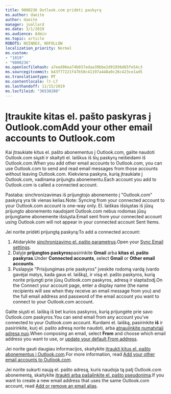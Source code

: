 ```yaml
---
title: 9000236 Outlook.com pridėti paskyrą
ms.author: daeite
author: daeite
manager: joallard
ms.date: 3/1/2019
ms.audience: Admin
ms.topic: article
ROBOTS: NOINDEX, NOFOLLOW
localization_priority: Normal
ms.custom:
- "1819"
- "9000236"
ms.openlocfilehash: a7eed96ea74b037adaa39bbe2d91936d65fe54c3
ms.sourcegitcommit: b43f77221f47b50c41197a448a9c26c423ce1ad5
ms.translationtype: MT
ms.contentlocale: lt-LT
ms.lasthandoff: 11/15/2019
ms.locfileid: "36538208"
---
```

# <a name="add-your-other-email-accounts-to-outlookcom"></a><span data-ttu-id="0cff4-102">Įtraukite kitas el. pašto paskyras į Outlook.com</span><span class="sxs-lookup"><span data-stu-id="0cff4-102">Add your other email accounts to Outlook.com</span></span>

<span data-ttu-id="0cff4-103">Kai įtraukiate kitus el. pašto abonementus į Outlook.com, galite naudoti Outlook.com siųsti ir skaityti el. laiškus iš šių paskyrų neišeidami iš Outlook.com.</span><span class="sxs-lookup"><span data-stu-id="0cff4-103">When you add other email accounts to Outlook.com, you can use Outlook.com to send and read email messages from those accounts without leaving Outlook.com.</span></span> <span data-ttu-id="0cff4-104">Kiekviena paskyra, kurią įtraukiate į Outlook.com, vadinama prijungtu abonementu.</span><span class="sxs-lookup"><span data-stu-id="0cff4-104">Each account you add to Outlook.com is called a connected account.</span></span>

<span data-ttu-id="0cff4-105">Pastaba: sinchronizavimas iš prijungtojo abonemento į "Outlook.com" paskyrą yra tik vienas kelias.</span><span class="sxs-lookup"><span data-stu-id="0cff4-105">Note: Syncing from your connected account to your Outlook.com account is one-way only.</span></span> <span data-ttu-id="0cff4-106">El. laiškas išsiųstas iš jūsų prijungto abonemento naudojant Outlook.com nebus rodomas jūsų prijungtame abonemente išsiųsta.</span><span class="sxs-lookup"><span data-stu-id="0cff4-106">Email sent from your connected account using Outlook.com will not appear in your connected account Sent Items.</span></span>

<span data-ttu-id="0cff4-107">Jei norite pridėti prijungtą paskyrą:</span><span class="sxs-lookup"><span data-stu-id="0cff4-107">To add a connected account:</span></span>

1. <span data-ttu-id="0cff4-108">Atidarykite [sinchronizavimo el. pašto parametrus](https://go.microsoft.com/fwlink/?linkid=875264).</span><span class="sxs-lookup"><span data-stu-id="0cff4-108">Open your [Sync Email settings](https://go.microsoft.com/fwlink/?linkid=875264).</span></span>
2. <span data-ttu-id="0cff4-109">Dalyje **prijungtos paskyros**pasirinkite **Gmail** arba **kitas el. pašto paskyras**.</span><span class="sxs-lookup"><span data-stu-id="0cff4-109">Under **Connected accounts**, select **Gmail** or **Other email accounts**.</span></span>
3. <span data-ttu-id="0cff4-110">Puslapyje "Prisijungimas prie paskyros" įveskite rodomą vardą (vardo gavėjai matys, kada gaus el. laišką), ir visą el. pašto paskyros, kurią norite prijungti prie jūsų Outlook.com paskyros, adresą ir slaptažodį.</span><span class="sxs-lookup"><span data-stu-id="0cff4-110">On the Connect your account page, enter a display name (the name recipients will see when they receive an email message from you) and the full email address and password of the email account you want to connect to your Outlook.com account.</span></span>

<span data-ttu-id="0cff4-111">Galite siųsti el. laišką iš bet kurios paskyros, kurią prijungėte prie savo Outlook.com paskyros.</span><span class="sxs-lookup"><span data-stu-id="0cff4-111">You can send email from any account you've connected to your Outlook.com account.</span></span> <span data-ttu-id="0cff4-112">Kurdami el. laišką, pasirinkite **iš** ir pasirinkite, kurį el. pašto adresą norite naudoti, arba [atnaujinkite numatytąjį adresą nuo](https://go.microsoft.com/fwlink/?linkid=875264).</span><span class="sxs-lookup"><span data-stu-id="0cff4-112">When composing an email, select **From** and choose which email address you want to use, or [update your default From address](https://go.microsoft.com/fwlink/?linkid=875264).</span></span>

<span data-ttu-id="0cff4-113">Jei norite gauti daugiau informacijos, skaitykite [įtraukti kitus el. pašto abonementus į Outlook.com](https://support.office.com/article/c5224df4-5885-4e79-91ba-523aa743f0ba?wt.mc_id=Office_Outlook_com_Alchemy).</span><span class="sxs-lookup"><span data-stu-id="0cff4-113">For more information, read [Add your other email accounts to Outlook.com](https://support.office.com/article/c5224df4-5885-4e79-91ba-523aa743f0ba?wt.mc_id=Office_Outlook_com_Alchemy).</span></span>

<span data-ttu-id="0cff4-114">Jei norite sukurti naują el. pašto adresą, kuris naudoja tą patį Outlook.com abonementą, skaitykite [įtraukti arba pašalinkite el. pašto pseudonimą](https://support.office.com/article/459b1989-356d-40fa-a689-8f285b13f1f2?wt.mc_id=Office_Outlook_com_Alchemy).</span><span class="sxs-lookup"><span data-stu-id="0cff4-114">If you want to create a new email address that uses the same Outlook.com account, read [Add or remove an email alias](https://support.office.com/article/459b1989-356d-40fa-a689-8f285b13f1f2?wt.mc_id=Office_Outlook_com_Alchemy).</span></span>
